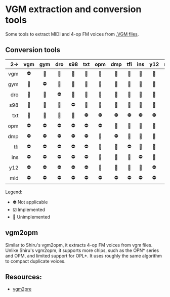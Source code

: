 VGM extraction and conversion tools
===================================

Some tools to extract MIDI and 4-op FM voices from [.VGM files](https://vgmrips.net/wiki/VGM_File_Format).

Conversion tools
----------------

|   2→| vgm | gym | dro | s98 | txt | opm | dmp | tfi | ins | y12 | mid |
| ---:|:---:|:---:|:---:|:---:|:---:|:---:|:---:|:---:|:---:|:---:|:---:|
| vgm | ⛔  | 🔲  | 🔲  | 🔲  | 🔲  | 🔲  | 🔲  | 🔲  | 🔲  | 🔲  | 🔲  |
| gym | 🔲  | ⛔  | 🔲  | 🔲  | 🔲  | 🔲  | 🔲  | 🔲  | 🔲  | 🔲  | 🔲  |
| dro | 🔲  | 🔲  | ⛔  | 🔲  | 🔲  | 🔲  | 🔲  | 🔲  | 🔲  | 🔲  | 🔲  |
| s98 | 🔲  | 🔲  | 🔲  | ⛔  | 🔲  | 🔲  | 🔲  | 🔲  | 🔲  | 🔲  | 🔲  |
| txt | 🔲  | 🔲  | 🔲  | 🔲  | ⛔  | ⛔  | ⛔  | ⛔  | ⛔  | ⛔  | ⛔  |
| opm | ⛔  | ⛔  | ⛔  | ⛔  | ⛔  | ⛔  | 🔲  | 🔲  | 🔲  | 🔲  | ⛔  |
| dmp | ⛔  | ⛔  | ⛔  | ⛔  | ⛔  | 🔲  | ⛔  | 🔲  | 🔲  | 🔲  | ⛔  |
| tfi | ⛔  | ⛔  | ⛔  | ⛔  | ⛔  | 🔲  | 🔲  | ⛔  | 🔲  | 🔲  | ⛔  |
| ins | ⛔  | ⛔  | ⛔  | ⛔  | ⛔  | 🔲  | 🔲  | 🔲  | ⛔  | 🔲  | ⛔  |
| y12 | ⛔  | ⛔  | ⛔  | ⛔  | ⛔  | 🔲  | 🔲  | 🔲  | 🔲  | ⛔  | ⛔  |
| mid | ⛔  | ⛔  | ⛔  | ⛔  | ⛔  | ⛔  | ⛔  | ⛔  | ⛔  | ⛔  | ⛔  |

Legend:
* ⛔ Not applicable
* ☑️ Implemented
* 🔲 Unimplemented

vgm2opm
-------
Similar to Shiru's vgm2opm, it extracts 4-op FM voices from vgm files. Unlike Shiru's vgm2opm, it supports more chips, such as the OPN\* series and OPM, and limited support for OPL\*. It uses roughly the same algorithm to compact duplicate voices.

Resources:
----------

* [vgm2pre](https://www.deflemask.com/forum/general/vgm2pre-vgm-preset-dumper-(open-beta!)/)
